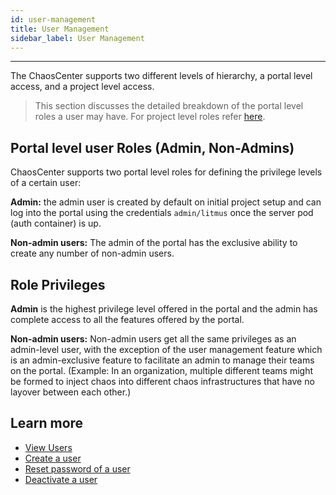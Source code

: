```yaml
---
id: user-management
title: User Management
sidebar_label: User Management
---
```


---

The ChaosCenter supports two different levels of hierarchy, a portal level access, and a project level access.

> This section discusses the detailed breakdown of the portal level roles a user may have. For project level roles refer [here](teaming.md).

## Portal level user Roles (Admin, Non-Admins)

ChaosCenter supports two portal level roles for defining the privilege levels of a certain user:

**Admin:** the admin user is created by default on initial project setup and can log into the portal using the credentials `admin/litmus` once the server pod (auth container) is up.

**Non-admin users:** The admin of the portal has the exclusive ability to create any number of non-admin users.

## Role Privileges

**Admin** is the highest privilege level offered in the portal and the admin has complete access to all the features offered by the portal.

**Non-admin users:** Non-admin users get all the same privileges as an admin-level user, with the exception of the user management feature which is an admin-exclusive feature to facilitate an admin to manage their teams on the portal. (Example: In an organization, multiple different teams might be formed to inject chaos into different chaos infrastructures that have no layover between each other.)

## Learn more

- [View Users](../user-guides/view-user.md)
- [Create a user](../user-guides/create-user.md)
- [Reset password of a user](../user-guides/reset-password.md)
- [Deactivate a user](../user-guides/deactivate-user.md)

